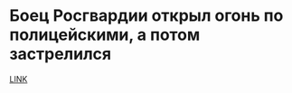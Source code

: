 # Боец Росгвардии открыл огонь по полицейскими, а потом застрелился



[LINK](https://varlamov.ru/2277634.html)